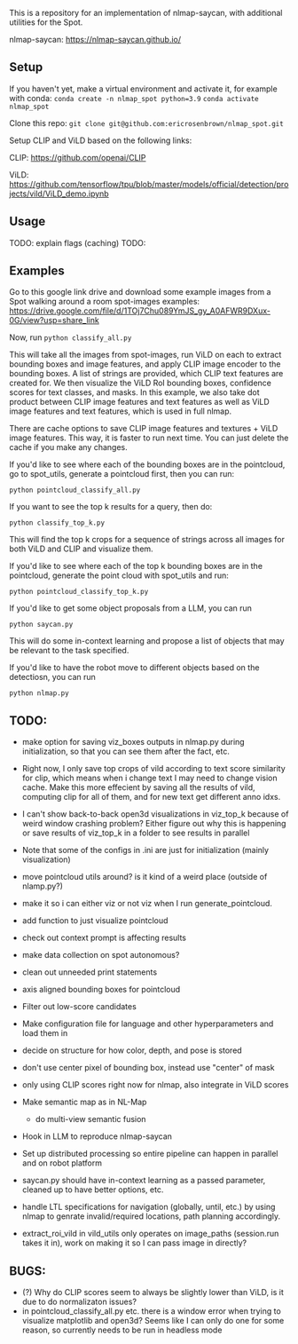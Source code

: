This is a repository for an implementation of nlmap-saycan, with additional utilities for the Spot.

nlmap-saycan: https://nlmap-saycan.github.io/

## Setup
If you haven't yet, make a virtual environment and activate it, for example with conda:
`conda create -n nlmap_spot python=3.9`
`conda activate nlmap_spot`

Clone this repo:
`git clone git@github.com:ericrosenbrown/nlmap_spot.git`

Setup CLIP and ViLD based on the following links:

CLIP: https://github.com/openai/CLIP

ViLD: https://github.com/tensorflow/tpu/blob/master/models/official/detection/projects/vild/ViLD_demo.ipynb

## Usage
TODO: explain flags (caching)
TODO: 

## Examples
Go to this google link drive and download some example images from a Spot walking around a room
spot-images examples: https://drive.google.com/file/d/1TOj7Chu089YmJS_gy_A0AFWR9DXux-0G/view?usp=share_link

Now, run 
`python classify_all.py`

This will take all the images from spot-images, run ViLD on each to extract bounding boxes and image features, and apply CLIP image encoder to the bounding boxes. A list of strings are provided, which CLIP text features are created for. We then visualize the ViLD RoI bounding boxes, confidence scores for text classes, and masks. In this example, we also take dot product between CLIP image features and text features as well as ViLD image features and text features, which is used in full nlmap.

There are cache options to save CLIP image features and textures + ViLD image features. This way, it is faster to run next time. You can just delete the cache if you make any changes.

If you'd like to see where each of the bounding boxes are in the pointcloud, go to spot_utils, generate a pointcloud first, then you can run:

`python pointcloud_classify_all.py`

If you want to see the top k results for a query, then do:

`python classify_top_k.py`

This will find the top k crops for a sequence of strings across all images for both ViLD and CLIP and visualize them. 

If you'd like to see where each of the top k bounding boxes are in the pointcloud, generate the point cloud with spot_utils and run:

`python pointcloud_classify_top_k.py`

If you'd like to get some object proposals from a LLM, you can run

`python saycan.py`

This will do some in-context learning and propose a list of objects that may be relevant to the task specified.

If you'd like to have the robot move to different objects based on the detectiosn, you can run

`python nlmap.py`

## TODO:
- make option for saving viz_boxes outputs in nlmap.py during initialization, so that you can see them after the fact, etc.
- Right now, I only save top crops of vild according to text score similarity for clip, which means when i change text I may need to change vision cache. Make this more effecient by saving all the results of vild, computing clip for all of them, and for new text get different anno idxs.
- I can't show back-to-back open3d visualizations in viz_top_k because of weird window crashing problem? Either figure out why this is happening or save results of viz_top_k in a folder to see results in parallel
- Note that some of the configs in .ini are just for initialization (mainly visualization)
- move pointcloud utils around? is it kind of a weird place (outside of nlamp.py?)
- make it so i can either viz or not viz when I run generate_pointcloud.
- add function to just visualize pointcloud
- check out context prompt is affecting results 


- make data collection on spot autonomous?
- clean out unneeded print statements
- axis aligned bounding boxes for pointcloud
- Filter out low-score candidates
- Make configuration file for language and other hyperparameters and load them in
- decide on structure for how color, depth, and pose is stored
- don't use center pixel of bounding box, instead use "center" of mask
- only using CLIP scores right now for nlmap, also integrate in ViLD scores
- Make semantic map as in NL-Map
	- do multi-view semantic fusion
- Hook in LLM to reproduce nlmap-saycan
- Set up distributed processing so entire pipeline can happen in parallel and on robot platform
- saycan.py should have in-context learning as a passed parameter, cleaned up to have better options, etc.
- handle LTL specifications for navigation (globally, until, etc.) by using nlmap to genrate invalid/required locations, path planning accordingly.
- extract_roi_vild in vild_utils only operates on image_paths (session.run takes it in), work on making it so I can pass image in directly?

## BUGS:
- (?) Why do CLIP scores seem to always be slightly lower than ViLD, is it due to do normalizaton issues?
- in pointcloud_classify_all.py etc. there is a window error when trying to visualize matplotlib and open3d? Seems like I can only do one for some reason, so currently needs to be run in headless mode
